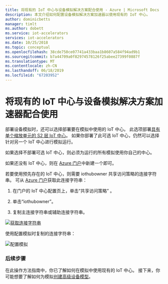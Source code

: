 ```yaml
---
title: 将现有的 IoT 中心与设备模拟解决方案配合使用 - Azure | Microsoft Docs
description: 本文介绍如何配置设备模拟解决方案加速器以使用现有的 IoT 中心。
author: dominicbetts
manager: timlt
ms.author: dobett
ms.service: iot-accelerators
services: iot-accelerators
ms.date: 10/25/2018
ms.topic: conceptual
ms.openlocfilehash: 38cde750ce07741a433baa1b8607a584f94ad9b1
ms.sourcegitcommit: b7a44709a0f82974578126f25abee27399f0887f
ms.translationtype: MT
ms.contentlocale: zh-CN
ms.lasthandoff: 06/18/2019
ms.locfileid: "67203952"
---
```

# <a name="use-an-existing-iot-hub-with-the-device-simulation-solution-accelerator"></a>将现有的 IoT 中心与设备模拟解决方案加速器配合使用

部署设备模拟时，还可以选择部署要在模拟中使用的 IoT 中心。 此选项部署[具有单个缩放单元的 S2 层 IoT 中心](../iot-hub/iot-hub-scaling.md)。 如果你部署了此可选 IoT 中心，仍然可以选择针对另一个 IoT 中心进行模拟运行。

如果选择不部署可选 IoT 中心，则必须为运行的所有模拟使用你自己的中心。

如果还没有 IoT 中心，则在 [Azure 门户](https://portal.azure.com)中新建一个即可。

若要使用预先存在的 IoT 中心，则需要 iothubowner  共享访问策略的连接字符串。 可从 [Azure 门户](https://portal.azure.com)获取此连接字符串：

1. 在门户的 IoT 中心配置页上，单击“共享访问策略”  。

1. 单击“iothubowner”。 

1. 复制主连接字符串或辅助连接字符串。

[![获取连接字符串](./media/iot-accelerators-device-simulation-choose-hub/connectionstring-inline.png)](./media/iot-accelerators-device-simulation-choose-hub/connectionstring-expanded.png#lightbox)

使用配置模拟时复制的连接字符串：

![配置模拟](./media/iot-accelerators-device-simulation-choose-hub/configuresimulation.png)

### <a name="next-steps"></a>后续步骤

在此操作方法指南中，你已了解如何在模拟中使用现有的 IoT 中心。 接下来，你可能想要了解如何为模拟[创建高级设备模型](iot-accelerators-device-simulation-advanced-device.md)。
